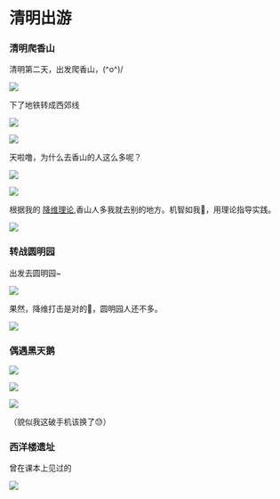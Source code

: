 # 清明出游

### 清明爬香山

清明第二天，出发爬香山，\(^o^)/

![](https://fudongdong-statics.oss-cn-beijing.aliyuncs.com/images/20220404/73406f1d2b0842368b52b6d75ee7e0bf.png?x-oss-process=image/resize,w_800/quality,q_80)


下了地铁转成西郊线

![](https://fudongdong-statics.oss-cn-beijing.aliyuncs.com/images/20220404/554158de6a3b43fc965e12222925f3d1.png?x-oss-process=image/resize,w_800/quality,q_80)

![](https://fudongdong-statics.oss-cn-beijing.aliyuncs.com/images/20220404/ada98fee81514e8c826e1a451b7fb9bc.png?x-oss-process=image/resize,w_800/quality,q_80)


天啦噜，为什么去香山的人这么多呢？

![](https://fudongdong-statics.oss-cn-beijing.aliyuncs.com/images/20220404/bd215ed8c744487890e7bb7f35677e8c.png?x-oss-process=image/resize,w_800/quality,q_80)

![](https://fudongdong-statics.oss-cn-beijing.aliyuncs.com/images/20220404/23953d55461f4031898bf2cbad2ada93.png?x-oss-process=image/resize,w_800/quality,q_80)

根据我的 [降维理论](https://fudongdong.com/life/involution.html),香山人多我就去别的地方。机智如我🧐，用理论指导实践。

![](https://fudongdong-statics.oss-cn-beijing.aliyuncs.com/images/20220404/b68fd905022648578a900124fd2bc953.png?x-oss-process=image/resize,w_800/quality,q_80)

### 转战圆明园

出发去圆明园~

![](https://fudongdong-statics.oss-cn-beijing.aliyuncs.com/images/20220404/e3dce0db34b9402984ed0d46264db5f9.png?x-oss-process=image/resize,w_800/quality,q_80)

果然，降维打击是对的🤩，圆明园人还不多。

![](https://fudongdong-statics.oss-cn-beijing.aliyuncs.com/images/20220404/510e70480683420c81d209ad2e73279e.png?x-oss-process=image/resize,w_800/quality,q_80)

### 偶遇黑天鹅

![](https://fudongdong-statics.oss-cn-beijing.aliyuncs.com/images/20220404/381402601c3649c9808591ffdd00bcb8.png?x-oss-process=image/resize,w_800/quality,q_80)

![](https://fudongdong-statics.oss-cn-beijing.aliyuncs.com/images/20220404/62f8da9a8e254bc7a0df74cde32f43be.png?x-oss-process=image/resize,w_800/quality,q_80)

![](https://fudongdong-statics.oss-cn-beijing.aliyuncs.com/images/20220404/cb9b0e2c4b5d44d69f118f75938676cf.png?x-oss-process=image/resize,w_800/quality,q_80)

（貌似我这破手机该换了😓）

### 西洋楼遗址

曾在课本上见过的

![](https://fudongdong-statics.oss-cn-beijing.aliyuncs.com/images/20220404/186e449ca43040cfa8a3939ebfb93066.png?x-oss-process=image/resize,w_800/quality,q_80)



